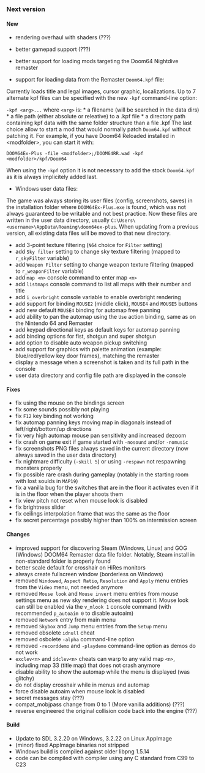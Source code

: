 ### Next version

#### New

* rendering overhaul with shaders (???)
* better gamepad support (???)
* better support for loading mods targeting the Doom64 Nightdive remaster

* support for loading data from the Remaster `Doom64.kpf` file:

Currently loads title and legal images, cursor graphic, localizations.
Up to 7 alternate kpf files can be specified with the new `-kpf` command-line option:

`-kpf <arg>...` where `<arg>` is:
	* a filename (will be searched in the data dirs)
	* a file path (either absolute or releative) to a .kpf file 
	* a directory path containing kpf data with the same folder structure than a file .kpf
The last choice allow to start a mod that would normally patch `Doom64.kpf` without patching it. For example, if you have Doom64 Reloaded installed in &lt;modfolder&gt;,
you can start it with:

```
DOOM64Ex-Plus -file <modfolder>;/DOOM64RR.wad -kpf <modfolder>/kpf/Doom64
```

When using the `-kpf` option it is not necessary to add the stock `Doom64.kpf` as it is always implicitely added last.

* Windows user data files:

The game was always storing its user files (config, screenshots, saves) in the installation folder where `DOOM64Ex-Plus.exe` is found, which was not always guaranteed to be writable and not best practice. Now these files are written in the user data directory, usually `C:\Users\<username>\AppData\Roaming\doom64ex-plus`. 
When updating from a previous version, all existing data files will be moved to that new directory.

* add 3-point texture filtering (`N64` choice for `Filter` setting) 
* add `Sky filter` setting to change sky texture filtering (mapped to `r_skyFilter` variable) 
* add `Weapon Filter` setting to change weapon texture filtering (mapped to `r_weaponFilter` variable)
* add `map <n>` console command to enter map `<n>`
* add `listmaps` console command to list all maps with their number and title
* add `i_overbright` console variable to enable overbright rendering
* add support for binding `MOUSE2` (middle click), `MOUSE4` and `MOUSE5` buttons
* add new default `MOUSE4` binding for automap free panning
* add ability to pan the automap using the `Use` action binding, same as on the Nintendo 64 and Remaster
* add keypad directional keys as default keys for automap panning 
* add binding options for fist, shotgun and super shotgun
* add option to disable auto weapon pickup switching 
* add support for graphics with palette animation (example: blue/red/yellow key door frames), matching the remaster
* display a message when a screenshot is taken and its full path in the console
* user data directory and config file path are displayed in the console


#### Fixes

* fix using the mouse on the bindings screen
* fix some sounds possibly not playing
* fix `F12` key binding not working
* fix automap panning keys moving map in diagonals instead of left/right/bottom/up directions
* fix very high automap mouse pan sensitivity and increased dezoom
* fix crash on game exit if game started with `-nosound` and/or `-nomusic`
* fix screenshots PNG files always saved in the current directory (now always saved in the user data directory)
* fix nightmare difficulty (`-skill 5`) or using `-respawn` not respawning monsters properly
* fix possible rare crash during gameplay (notably in the starting room with lost soulds in `MAP19`)
* fix a vanilla bug for the switches that are in the floor it activates even if it is in the floor when the player shoots them
* fix view pitch not reset when mouse look is disabled
* fix brightness slider
* fix ceilings interpolation frame that was the same as the floor
* fix secret percentage possibly higher than 100% on intermission screen

#### Changes

* improved support for discovering Steam (Windows, Linux) and GOG (Windows) DOOM64 Remaster data file folder. Notably, Steam install in non-standard folder is properly found
* better scale default for crosshair on HiRes monitors
* always create fullscreen window (borderless on Windows)
* removed `Windowed`, `Aspect Ratio`, `Resolution` and `Apply` menu entries from the `Video` menu, not needed anymore
* removed `Mouse look` and `Mouse invert` menu entries from mouse settings menu
as new sky rendering does not support it. Mouse look can still be enabled via the `v_mlook 1` console command (with recommended `p_autoaim 0` to disable autoaim)
* removed `Network` entry from main menu
* removed `Skybox` and `Jump` menu entries from the `Setup` menu
* removed obsolete `idnull` cheat
* removed osbolete `-alpha` command-line option
* removed `-recorddemo` and `-playdemo` command-line option as demos do not work
* `exclev<n>` and `idclev<n>` cheats can warp to any valid map `<n>`, including map 33 (title map) that does not crash anymore
* disable ability to show the automap while the menu is displayed (was glitchy)
* do not display crosshair while in menus and automap
* force disable autoaim when mouse look is disabled
* secret messages stay (???)
* compat_mobjpass change from 0 to 1 (More vanilla additions) (???)
* reverse engineered the original collision code back into the engine (???)

#### Build

* Update to SDL 3.2.20 on Windows, 3.2.22 on Linux AppImage
* (minor) fixed AppImage binaries not stripped
* Windows build is compiled against older libpng 1.5.14
* code can be compiled with compiler using any C standard from C99 to C23
